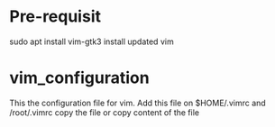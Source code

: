 # Pre-requisit
sudo apt install vim-gtk3
install updated vim 
# vim_configuration
This the configuration file for vim. 
Add this file on $HOME/.vimrc and /root/.vimrc
copy the file or copy content of the file

